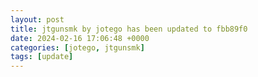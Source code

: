 ```yaml
---
layout: post
title: jtgunsmk by jotego has been updated to fbb89f0
date: 2024-02-16 17:06:48 +0000
categories: [jotego, jtgunsmk]
tags: [update]
---
```


